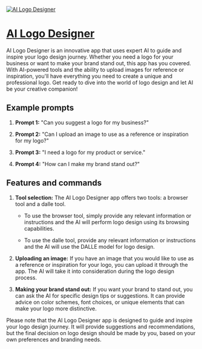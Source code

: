 [![AI Logo Designer](https://files.oaiusercontent.com/file-oie7sH864dwPsdKmTySxCxJz?se=2123-10-19T21%3A12%3A26Z&sp=r&sv=2021-08-06&sr=b&rscc=max-age%3D31536000%2C%20immutable&rscd=attachment%3B%20filename%3Dde69dade-f007-4337-8590-883b1f5ef533.png&sig=oRm3ID/mqg0sB7PDPW7NEmqG3TPM%2BOP3tghMOrrimEY%3D)](https://chat.openai.com/g/g-9rvZi9JFj-ai-logo-designer)

# [AI Logo Designer](https://chat.openai.com/g/g-9rvZi9JFj-ai-logo-designer)

AI Logo Designer is an innovative app that uses expert AI to guide and inspire your logo design journey. Whether you need a logo for your business or want to make your brand stand out, this app has you covered. With AI-powered tools and the ability to upload images for reference or inspiration, you'll have everything you need to create a unique and professional logo. Get ready to dive into the world of logo design and let AI be your creative companion!

## Example prompts

1. **Prompt 1:** "Can you suggest a logo for my business?"

2. **Prompt 2:** "Can I upload an image to use as a reference or inspiration for my logo?"

3. **Prompt 3:** "I need a logo for my product or service."

4. **Prompt 4:** "How can I make my brand stand out?"

## Features and commands

1. **Tool selection:** The AI Logo Designer app offers two tools: a browser tool and a dalle tool.

   - To use the browser tool, simply provide any relevant information or instructions and the AI will perform logo design using its browsing capabilities.
   
   - To use the dalle tool, provide any relevant information or instructions and the AI will use the DALLE model for logo design.
   
2. **Uploading an image:** If you have an image that you would like to use as a reference or inspiration for your logo, you can upload it through the app. The AI will take it into consideration during the logo design process.

3. **Making your brand stand out:** If you want your brand to stand out, you can ask the AI for specific design tips or suggestions. It can provide advice on color schemes, font choices, or unique elements that can make your logo more distinctive.

Please note that the AI Logo Designer app is designed to guide and inspire your logo design journey. It will provide suggestions and recommendations, but the final decision on logo design should be made by you, based on your own preferences and branding needs.